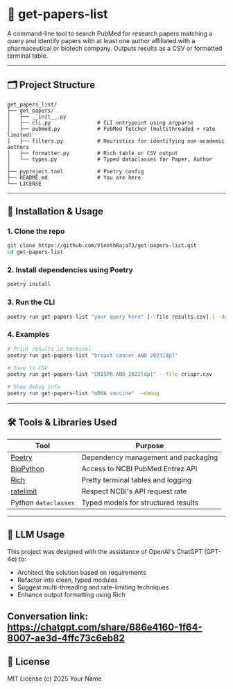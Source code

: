 # 📄 get-papers-list

A command-line tool to search PubMed for research papers matching a query and identify papers with at least one author affiliated with a pharmaceutical or biotech company. Outputs results as a CSV or formatted terminal table.

---

## 🗂️ Project Structure

```
get_papers_list/
├── get_papers/
│   ├── __init__.py
│   ├── cli.py               # CLI entrypoint using argparse
│   ├── pubmed.py            # PubMed fetcher (multithreaded + rate limited)
│   ├── filters.py           # Heuristics for identifying non-academic authors
│   ├── formatter.py         # Rich table or CSV output
│   └── types.py             # Typed dataclasses for Paper, Author
│
├── pyproject.toml           # Poetry config
├── README.md                # You are here
└── LICENSE
```

---

## 🚀 Installation & Usage

### 1. Clone the repo

```bash
git clone https://github.com/VinothRajaT3/get-papers-list.git
cd get-papers-list
```

### 2. Install dependencies using Poetry

```bash
poetry install
```

### 3. Run the CLI

```bash
poetry run get-papers-list "your query here" [--file results.csv] [--debug]
```

### 4. Examples

```bash
# Print results in terminal
poetry run get-papers-list "breast cancer AND 2023[dp]"

# Save to CSV
poetry run get-papers-list "CRISPR AND 2022[dp]" --file crispr.csv

# Show debug info
poetry run get-papers-list "mRNA vaccine" --debug
```

---

## 🛠️ Tools & Libraries Used

| Tool                                             | Purpose                             |
| ------------------------------------------------ | ----------------------------------- |
| [Poetry](https://python-poetry.org/)             | Dependency management and packaging |
| [BioPython](https://biopython.org/)              | Access to NCBI PubMed Entrez API    |
| [Rich](https://github.com/Textualize/rich)       | Pretty terminal tables and logging  |
| [ratelimit](https://pypi.org/project/ratelimit/) | Respect NCBI's API request rate     |
| Python `dataclasses`                             | Typed models for structured results |

---

## 🤖 LLM Usage

This project was designed with the assistance of OpenAI's ChatGPT (GPT-4o) to:

- Architect the solution based on requirements
- Refactor into clean, typed modules
- Suggest multi-threading and rate-limiting techniques
- Enhance output formatting using Rich

Conversation link: https://chatgpt.com/share/686e4160-1f64-8007-ae3d-4ffc73c6eb82
---

## 📄 License

MIT License (c) 2025 Your Name
